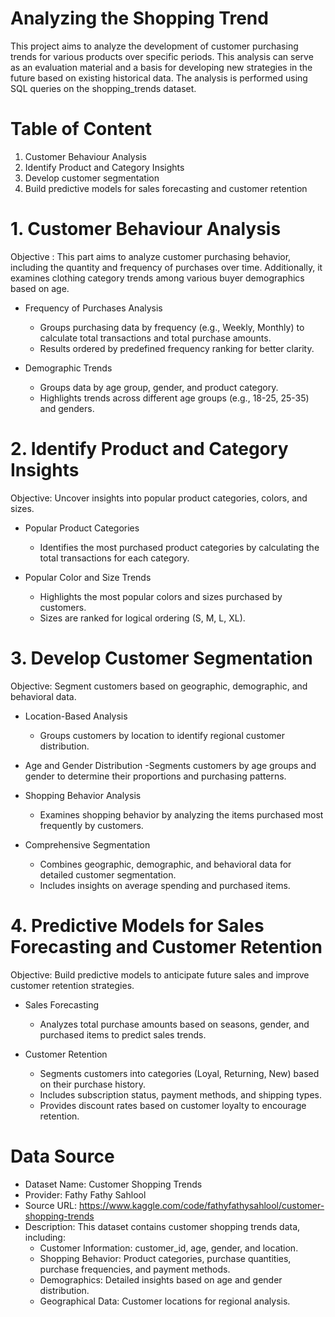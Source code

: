 # Analyzing the Shopping Trend

This project aims to analyze the development of customer purchasing trends for various products over specific periods. This analysis can serve as an evaluation material and a basis for developing new strategies in the future based on existing historical data. The analysis is performed using SQL queries on the shopping_trends dataset.

# Table of Content
1. Customer Behaviour Analysis
2. Identify Product and Category Insights
3. Develop customer segmentation
4. Build predictive models for sales forecasting and customer retention

# 1. Customer Behaviour Analysis
Objective : This part aims to analyze customer purchasing behavior, including the quantity and frequency of purchases over time. Additionally, it examines clothing category trends among various buyer demographics based on age.

- Frequency of Purchases Analysis
  - Groups purchasing data by frequency (e.g., Weekly, Monthly) to calculate total transactions and total purchase amounts.
  - Results ordered by predefined frequency ranking for better clarity.
    
- Demographic Trends
  - Groups data by age group, gender, and product category.
  - Highlights trends across different age groups (e.g., 18-25, 25-35) and genders.

# 2. Identify Product and Category Insights
Objective: Uncover insights into popular product categories, colors, and sizes. 

- Popular Product Categories
  - Identifies the most purchased product categories by calculating the total transactions for each category.

- Popular Color and Size Trends
  - Highlights the most popular colors and sizes purchased by customers.
  - Sizes are ranked for logical ordering (S, M, L, XL).

# 3. Develop Customer Segmentation
Objective: Segment customers based on geographic, demographic, and behavioral data.

- Location-Based Analysis
  - Groups customers by location to identify regional customer distribution.

- Age and Gender Distribution
  -Segments customers by age groups and gender to determine their proportions and purchasing patterns.

- Shopping Behavior Analysis
  - Examines shopping behavior by analyzing the items purchased most frequently by customers.

- Comprehensive Segmentation
  - Combines geographic, demographic, and behavioral data for detailed customer segmentation.
  - Includes insights on average spending and purchased items.

# 4. Predictive Models for Sales Forecasting and Customer Retention
Objective: Build predictive models to anticipate future sales and improve customer retention strategies.

- Sales Forecasting
  - Analyzes total purchase amounts based on seasons, gender, and purchased items to predict sales trends.

- Customer Retention
  - Segments customers into categories (Loyal, Returning, New) based on their purchase history.
  - Includes subscription status, payment methods, and shipping types.
  - Provides discount rates based on customer loyalty to encourage retention.

# Data Source 
- Dataset Name: Customer Shopping Trends
- Provider: Fathy Fathy Sahlool
- Source URL: https://www.kaggle.com/code/fathyfathysahlool/customer-shopping-trends
- Description: This dataset contains customer shopping trends data, including:
  - Customer Information: customer_id, age, gender, and location.
  - Shopping Behavior: Product categories, purchase quantities, purchase frequencies, and payment methods.
  - Demographics: Detailed insights based on age and gender distribution.
  - Geographical Data: Customer locations for regional analysis.
